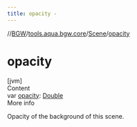 ```yaml
---
title: opacity -
---
```

//[BGW](../../../index.md)/[tools.aqua.bgw.core](../index.md)/[Scene](index.md)/[opacity](opacity.md)



# opacity  
[jvm]  
Content  
var [opacity](opacity.md): [Double](https://kotlinlang.org/api/latest/jvm/stdlib/kotlin/-double/index.html)  
More info  


Opacity of the background of this scene.

  



